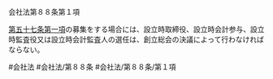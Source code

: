 会社法第８８条第１項

[第五十七条第一項](会社法＿＿＿＿第５７条第１項)の募集をする場合には、設立時取締役、設立時会計参与、設立時監査役又は設立時会計監査人の選任は、創立総会の決議によって行わなければならない。

#会社法
#会社法/第８８条
#会社法/第８８条/第１項
